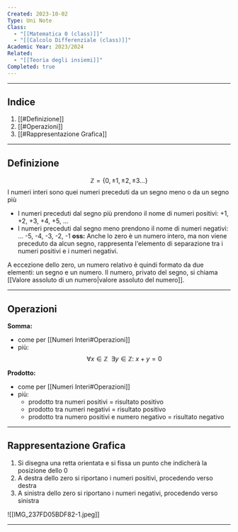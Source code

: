 ```yaml
---
Created: 2023-10-02
Type: Uni Note
Class:
  - "[[Matematica 0 (class)]]"
  - "[[Calcolo Differenziale (class)]]"
Academic Year: 2023/2024
Related:
  - "[[Teoria degli insiemi]]"
Completed: true
---
```

---
## Indice
1. [[#Definizione]]
2. [[#Operazioni]]
3. [[#Rappresentazione Grafica]]

---
## Definizione
$$\mathbb{Z} = \{0, \pm1, \pm2, \pm3\dots\}$$
I numeri interi sono quei numeri preceduti da un segno meno o da un segno più

- I numeri preceduti dal segno più prendono il nome di numeri positivi: +1, +2, +3, +4, +5, ...
- I numeri preceduti dal segno meno prendono il nome di numeri negativi: ... -5, -4, -3, -2, -1
**oss:** Anche lo zero è un numero intero, ma non viene preceduto da alcun segno, rappresenta l'elemento di separazione tra i numeri positivi e i numeri negativi.

A eccezione dello zero, un numero relativo è quindi formato da due elementi: un segno e un numero. Il numero, privato del segno, si chiama [[Valore assoluto di un numero|valore assoluto del numero]].

---
## Operazioni
**Somma:** 
- come per [[Numeri Interi#Operazioni]]
- più:$$\forall x\in \mathbb{Z}\ \ \exists y\in\mathbb{Z}:\ x+y=0$$

**Prodotto:** 
- come per [[Numeri Interi#Operazioni]] 
- più: 
	- prodotto tra numeri positivi = risultato positivo
	- prodotto tra numeri negativi = risultato positivo
	- prodotto tra numero positivi e numero negativo = risultato negativo

---
## Rappresentazione Grafica
1. Si disegna una retta orientata e si fissa un punto che indicherà la posizione dello 0
2. ﻿﻿﻿A destra dello zero si riportano i numeri positivi, procedendo verso destra
3. ﻿﻿﻿A sinistra dello zero si riportano i numeri negativi, procedendo verso sinistra

![[IMG_237FD05BDF82-1.jpeg]]

---
